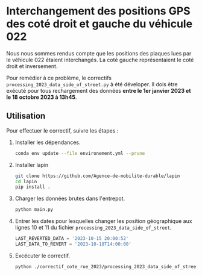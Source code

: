 # Interchangement des positions GPS des coté droit et gauche du véhicule 022

Nous nous sommes rendus compte que les positions des plaques lues par le véhicule 022 étaient interchangés. La coté gauche représentaient le coté droit et inversement.

Pour remédier à ce problème, le correctifs `processing_2023_data_side_of_street.py` à été déveloper. Il dois être exécuté pour tous rechargement des données **entre le 1er janvier 2023 et le 18 octobre 2023 à 13h45**. 

## Utilisation

Pour effectuer le correctif, suivre les étapes :

1. Installer les dépendances. 
	```sh
	conda env update --file environement.yml --prune
	```
	
2. Installer lapin
	```sh
	git clone https://github.com/Agence-de-mobilite-durable/lapin
	cd lapin
	pip install .
	```

3. Charger les données brutes dans l'entrepot.
	```sh
	python main.py
	```

4. Entrer les dates pour lesquelles changer les position géographique aux lignes 10 et 11 du fichier `processing_2023_data_side_of_street`.
	```python
	LAST_REVERTED_DATA = '2023-10-15 20:00:52'
	LAST_DATA_TO_REVERT = '2023-10-18T14:00:00'	
	```
	
5. Excécuter le correctif.
	```sh
	python ./correctif_cote_rue_2023/processing_2023_data_side_of_street.py
	```
